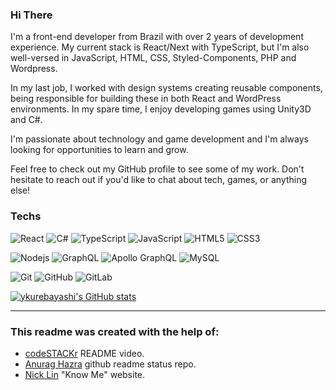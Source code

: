 ### Hi There
I'm a front-end developer from Brazil with over 2 years of development experience. My current stack is React/Next with TypeScript, but I'm also well-versed in JavaScript, HTML, CSS, Styled-Components, PHP and Wordpress.

In my last job, I worked with design systems creating reusable components, being responsible for building these in both React and WordPress environments. In my spare time, I enjoy developing games using Unity3D and C#. 

I'm passionate about technology and game development and I'm always looking for opportunities to learn and grow.

Feel free to check out my GitHub profile to see some of my work. Don't hesitate to reach out if you'd like to chat about tech, games, or anything else!

### Techs

![React](https://img.shields.io/badge/-React-black?style=flat-square&logo=react)
![C#](https://img.shields.io/badge/-CSharp-black?style=flat-square&logo=csharp&logoColor=white)
![TypeScript](https://img.shields.io/badge/-TypeScript-007ACC?style=flat-square&logo=typescript)
![JavaScript](https://img.shields.io/badge/-JavaScript-black?style=flat-square&logo=javascript)
![HTML5](https://img.shields.io/badge/-HTML5-E34F26?style=flat-square&logo=html5&logoColor=white)
![CSS3](https://img.shields.io/badge/-CSS3-1572B6?style=flat-square&logo=css3)

![Nodejs](https://img.shields.io/badge/-Nodejs-black?style=flat-square&logo=Node.js)
![GraphQL](https://img.shields.io/badge/-GraphQL-E10098?style=flat-square&logo=graphql)
![Apollo GraphQL](https://img.shields.io/badge/-Apollo%20GraphQL-311C87?style=flat-square&logo=apollo-graphql)
![MySQL](https://img.shields.io/badge/-MySQL-black?style=flat-square&logo=mysql)

![Git](https://img.shields.io/badge/-Git-black?style=flat-square&logo=git)
![GitHub](https://img.shields.io/badge/-GitHub-181717?style=flat-square&logo=github)
![GitLab](https://img.shields.io/badge/-GitLab-FCA121?style=flat-square&logo=gitlab)


[![ykurebayashi's GitHub stats](https://github-readme-stats.vercel.app/api/top-langs/?username=ykurebayashi&exclude_repo=&hide=ShaderLab,HLSL&langs_count=5&layout=compact&theme=vue&hide_border=true)](https://github.com/anuraghazra/github-readme-stats)

<hr>

<h3>This readme was created with the help of:</h3>
<ul>
  <li><a href="https://www.youtube.com/watch?v=ECuqb5Tv9qI&ab_channel=codeSTACKr">codeSTACKr</a> README video.</li>
  <li><a href="https://github.com/anuraghazra/github-readme-stats">Anurag Hazra</a> github readme status repo.</li>
  <li><a href="https://knowme.unick.how/">Nick Lin</a> "Know Me" website.</li>
</ul>


<!---
ykurebayashi/ykurebayashi is a ✨ special ✨ repository because its `README.md` (this file) appears on your GitHub profile.
You can click the Preview link to take a look at your changes.
--->
